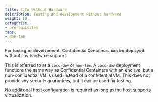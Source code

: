 ```yaml
---
title: CoCo without Hardware
description: Testing and development without hardware 
weight: 10
categories:
- prerequisites
tags:
- Non-tee
---
```


For testing or development, Confidential Containers can be deployed without
any hardware support. 

This is referred to as a `coco-dev` or `non-tee`.
A `coco-dev` deployment functions the same way as Confidential Containers
with an enclave, but a non-confidential VM is used instead of a confidential VM.
This does not provide any security guarantees, but it can be used for testing.

No additional host configuration is required as long as the host supports virtualization.

